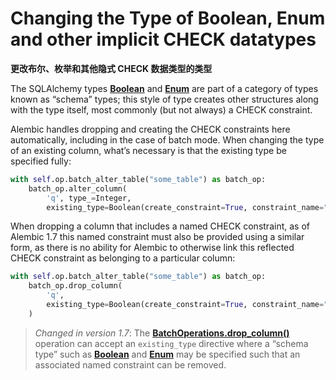 # Changing the Type of Boolean, Enum and other implicit CHECK datatypes

**更改布尔、枚举和其他隐式 CHECK 数据类型的类型**

[Boolean]: https://docs.sqlalchemy.org/en/14/core/type_basics.html#sqlalchemy.types.Boolean
[Enum]: https://docs.sqlalchemy.org/en/14/core/type_basics.html#sqlalchemy.types.Enum
[BatchOperations.drop_column()]: ../en/ops.html#alembic.operations.BatchOperations.drop_column

The SQLAlchemy types **[Boolean]** and **[Enum]** are part of a category of types known as “schema” types; this style of type creates other structures along with the type itself, most commonly (but not always) a CHECK constraint.

Alembic handles dropping and creating the CHECK constraints here automatically, including in the case of batch mode. When changing the type of an existing column, what’s necessary is that the existing type be specified fully:

```python
with self.op.batch_alter_table("some_table") as batch_op:
    batch_op.alter_column(
        'q', type_=Integer,
        existing_type=Boolean(create_constraint=True, constraint_name="ck1"))
```

When dropping a column that includes a named CHECK constraint, as of Alembic 1.7 this named constraint must also be provided using a similar form, as there is no ability for Alembic to otherwise link this reflected CHECK constraint as belonging to a particular column:

```python
with self.op.batch_alter_table("some_table") as batch_op:
    batch_op.drop_column(
        'q',
        existing_type=Boolean(create_constraint=True, constraint_name="ck1"))
    )
```

> *Changed in version 1.7*: The **[BatchOperations.drop_column()]** operation can accept an `existing_type` directive where a “schema type” such as **[Boolean]** and **[Enum]** may be specified such that an associated named constraint can be removed.
